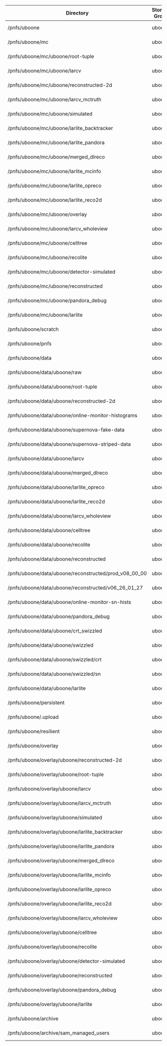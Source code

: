| Directory | Storage Group | File family | Width | Wrapper | Library | SFA | Pool |
| --- | --- | --- | --- | --- | --- | --- | --- |
| /pnfs/uboone | uboone | uboone | 3 | cpio_odc | CD-LTO8G2 | No | readWritePools |
| /pnfs/uboone/mc | uboone | uboone_mc | 2 | cpio_odc | CD-LTO8G2 | No | readWritePools |
| /pnfs/uboone/mc/uboone/root-tuple | uboone | mc_tuple | 2 | cpio_odc | CD-LTO8G2 | Yes | readWritePools |
| /pnfs/uboone/mc/uboone/larcv | uboone | mc_larcv | 2 | cpio_odc | CD-LTO8G2 | Yes | readWritePools |
| /pnfs/uboone/mc/uboone/reconstructed-2d | uboone | mc_reco | 2 | cpio_odc | CD-LTO8G2 | Yes | readWritePools |
| /pnfs/uboone/mc/uboone/larcv_mctruth | uboone | mc_larcv | 2 | cpio_odc | CD-LTO8G2 | Yes | readWritePools |
| /pnfs/uboone/mc/uboone/simulated | uboone | mc_sim | 2 | cpio_odc | CD-LTO8G2 | No | readWritePools |
| /pnfs/uboone/mc/uboone/larlite_backtracker | uboone | mc_larlite | 2 | cpio_odc | CD-LTO8G2 | Yes | readWritePools |
| /pnfs/uboone/mc/uboone/larlite_pandora | uboone | mc_larlite | 2 | cpio_odc | CD-LTO8G2 | Yes | readWritePools |
| /pnfs/uboone/mc/uboone/merged_dlreco | uboone | mc_merged_dlreco | 2 | cpio_odc | CD-LTO8G2 | Yes | readWritePools |
| /pnfs/uboone/mc/uboone/larlite_mcinfo | uboone | mc_larlite | 2 | cpio_odc | CD-LTO8G2 | Yes | readWritePools |
| /pnfs/uboone/mc/uboone/larlite_opreco | uboone | mc_larlite | 2 | cpio_odc | CD-LTO8G2 | Yes | readWritePools |
| /pnfs/uboone/mc/uboone/larlite_reco2d | uboone | mc_larlite | 2 | cpio_odc | CD-LTO8G2 | Yes | readWritePools |
| /pnfs/uboone/mc/uboone/overlay | uboone | mc_overlay | 2 | cpio_odc | CD-LTO8G2 | No | readWritePools |
| /pnfs/uboone/mc/uboone/larcv_wholeview | uboone | mc_larcv | 2 | cpio_odc | CD-LTO8G2 | Yes | readWritePools |
| /pnfs/uboone/mc/uboone/celltree | uboone | celltree | 2 | cpio_odc | CD-LTO8G2 | Yes | readWritePools |
| /pnfs/uboone/mc/uboone/recolite | uboone | mc_recolite | 2 | cpio_odc | CD-LTO8G2 | Yes | readWritePools |
| /pnfs/uboone/mc/uboone/detector-simulated | uboone | mc_detsim | 2 | cpio_odc | CD-LTO8G2 | No | readWritePools |
| /pnfs/uboone/mc/uboone/reconstructed | uboone | mc_reco | 4 | cpio_odc | CD-LTO8G2 | Yes | readWritePools |
| /pnfs/uboone/mc/uboone/pandora_debug | uboone | pandora_debug | 2 | cpio_odc | CD-LTO8G2 | Yes | readWritePools |
| /pnfs/uboone/mc/uboone/larlite | uboone | mc_larlite | 2 | cpio_odc | CD-LTO8G2 | Yes | readWritePools |
| /pnfs/uboone/scratch | uboone | scratch | 3 | cpio_odc | CD-LTO8G2 | No | PublicScratchPools |
| /pnfs/uboone/pnfs | uboone | uboone | 3 | cpio_odc | CD-LTO8G2 | No | readWritePools |
| /pnfs/uboone/data | uboone | uboone | 3 | cpio_odc | CD-LTO8G2 | No | readWritePools |
| /pnfs/uboone/data/uboone/raw | uboone | data_raw | 3 | cpio_odc | CD-LTO8G2 | No | UbooneReadWritePools (write) |
| /pnfs/uboone/data/uboone/root-tuple | uboone | data_tuple | 3 | cpio_odc | CD-LTO8G2 | Yes | readWritePools |
| /pnfs/uboone/data/uboone/reconstructed-2d | uboone | data_reco | 3 | cpio_odc | CD-LTO8G2 | Yes | readWritePools |
| /pnfs/uboone/data/uboone/online-monitor-histograms | uboone | online-monitor-histograms | 2 | cpio_odc | CD-LTO8G2 | No | readWritePools |
| /pnfs/uboone/data/uboone/supernova-fake-data | uboone | supernova-fake-data | 2 | cpio_odc | CD-LTO8G2 | No | readWritePools |
| /pnfs/uboone/data/uboone/supernova-striped-data | uboone | supernova-striped-data | 2 | cpio_odc | CD-LTO8G2 | No | readWritePools |
| /pnfs/uboone/data/uboone/larcv | uboone | data_larcv | 2 | cpio_odc | CD-LTO8G2 | Yes | readWritePools |
| /pnfs/uboone/data/uboone/merged_dlreco | uboone | data_merged_dlreco | 2 | cpio_odc | CD-LTO8G2 | Yes | readWritePools |
| /pnfs/uboone/data/uboone/larlite_opreco | uboone | data_larlite | 2 | cpio_odc | CD-LTO8G2 | Yes | readWritePools |
| /pnfs/uboone/data/uboone/larlite_reco2d | uboone | data_larlite | 2 | cpio_odc | CD-LTO8G2 | Yes | readWritePools |
| /pnfs/uboone/data/uboone/larcv_wholeview | uboone | data_larcv | 2 | cpio_odc | CD-LTO8G2 | Yes | readWritePools |
| /pnfs/uboone/data/uboone/celltree | uboone | data_celltree | 3 | cpio_odc | CD-LTO8G2 | Yes | readWritePools |
| /pnfs/uboone/data/uboone/recolite | uboone | data_recolite | 2 | cpio_odc | CD-LTO8G2 | Yes | readWritePools |
| /pnfs/uboone/data/uboone/reconstructed | uboone | data_reco | 6 | cpio_odc | CD-LTO8G2 | Yes | readWritePools |
| /pnfs/uboone/data/uboone/reconstructed/prod_v08_00_00 | uboone | data_reco | 3 | cpio_odc | CD-LTO8G2 | Yes | readWritePools |
| /pnfs/uboone/data/uboone/reconstructed/v06_26_01_27 | uboone | data_reco | 3 | cpio_odc | CD-LTO8G2 | Yes | readWritePools |
| /pnfs/uboone/data/uboone/online-monitor-sn-hists | uboone | online-monitor-sn-hists | 2 | cpio_odc | CD-LTO8G2 | No | readWritePools |
| /pnfs/uboone/data/uboone/pandora_debug | uboone | pandora_debug | 3 | cpio_odc | CD-LTO8G2 | Yes | readWritePools |
| /pnfs/uboone/data/uboone/crt_swizzled | uboone | crt_swizzled | 2 | cpio_odc | CD-LTO8G2 | No | readWritePools |
| /pnfs/uboone/data/uboone/swizzled | uboone | data_swizzled | 8 | cpio_odc | CD-LTO8G2 | No | readWritePools |
| /pnfs/uboone/data/uboone/swizzled/crt | uboone | crt_swizzled | 1 | cpio_odc | CD-LTO8G2 | No | readWritePools |
| /pnfs/uboone/data/uboone/swizzled/sn | uboone | sn_swizzled | 1 | cpio_odc | CD-LTO8G2 | No | readWritePools |
| /pnfs/uboone/data/uboone/larlite | uboone | data_larlite | 2 | cpio_odc | CD-LTO8G2 | Yes | readWritePools |
| /pnfs/uboone/persistent | uboone | persistent | 3 | cpio_odc | CD-LTO8G2 | No | UbooneAnalysisPools |
| /pnfs/uboone/.upload | uboone | uboone | 3 | cpio_odc | CD-LTO8G2 | No | readWritePools |
| /pnfs/uboone/resilient | uboone | resilient | 3 | cpio_odc | CD-LTO8G2 | No |  |
| /pnfs/uboone/overlay | uboone | uboone | 3 | cpio_odc | CD-LTO8G2 | No | readWritePools |
| /pnfs/uboone/overlay/uboone/reconstructed-2d | uboone | overlay_reco | 3 | cpio_odc | CD-LTO8G2 | Yes | readWritePools |
| /pnfs/uboone/overlay/uboone/root-tuple | uboone | overlay_tuple | 2 | cpio_odc | CD-LTO8G2 | Yes | readWritePools |
| /pnfs/uboone/overlay/uboone/larcv | uboone | overlay_larcv | 2 | cpio_odc | CD-LTO8G2 | Yes | readWritePools |
| /pnfs/uboone/overlay/uboone/larcv_mctruth | uboone | overlay_larcv | 2 | cpio_odc | CD-LTO8G2 | Yes | readWritePools |
| /pnfs/uboone/overlay/uboone/simulated | uboone | overlay_sim | 3 | cpio_odc | CD-LTO8G2 | No | readWritePools |
| /pnfs/uboone/overlay/uboone/larlite_backtracker | uboone | overlay_larlite | 2 | cpio_odc | CD-LTO8G2 | Yes | readWritePools |
| /pnfs/uboone/overlay/uboone/larlite_pandora | uboone | overlay_larlite | 2 | cpio_odc | CD-LTO8G2 | Yes | readWritePools |
| /pnfs/uboone/overlay/uboone/merged_dlreco | uboone | overlay_merged_dlreco | 2 | cpio_odc | CD-LTO8G2 | Yes | readWritePools |
| /pnfs/uboone/overlay/uboone/larlite_mcinfo | uboone | overlay_larlite | 2 | cpio_odc | CD-LTO8G2 | Yes | readWritePools |
| /pnfs/uboone/overlay/uboone/larlite_opreco | uboone | overlay_larlite | 2 | cpio_odc | CD-LTO8G2 | Yes | readWritePools |
| /pnfs/uboone/overlay/uboone/larlite_reco2d | uboone | overlay_larlite | 2 | cpio_odc | CD-LTO8G2 | Yes | readWritePools |
| /pnfs/uboone/overlay/uboone/larcv_wholeview | uboone | overlay_larcv | 2 | cpio_odc | CD-LTO8G2 | Yes | readWritePools |
| /pnfs/uboone/overlay/uboone/celltree | uboone | overlay_celltree | 2 | cpio_odc | CD-LTO8G2 | Yes | readWritePools |
| /pnfs/uboone/overlay/uboone/recolite | uboone | overlay_recolite | 2 | cpio_odc | CD-LTO8G2 | Yes | readWritePools |
| /pnfs/uboone/overlay/uboone/detector-simulated | uboone | overlay_detsim | 2 | cpio_odc | CD-LTO8G2 | No | readWritePools |
| /pnfs/uboone/overlay/uboone/reconstructed | uboone | overlay_reco | 10 | cpio_odc | CD-LTO8G2 | Yes | readWritePools |
| /pnfs/uboone/overlay/uboone/pandora_debug | uboone | pandora_debug | 2 | cpio_odc | CD-LTO8G2 | Yes | readWritePools |
| /pnfs/uboone/overlay/uboone/larlite | uboone | overlay_larlite | 2 | cpio_odc | CD-LTO8G2 | Yes | readWritePools |
| /pnfs/uboone/archive | uboone | uboone | 3 | cpio_odc | CD-LTO8G2 | No | readWritePools |
| /pnfs/uboone/archive/sam_managed_users | uboone | smu_archive | 1 | cpio_odc | CD-LTO8G2 | Yes | readWritePools |
